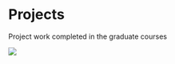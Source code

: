 # Projects
Project work completed in the graduate courses

<img src="https://github.com/tnmasui/Projects/blob/master/airbnb.jpg" >
